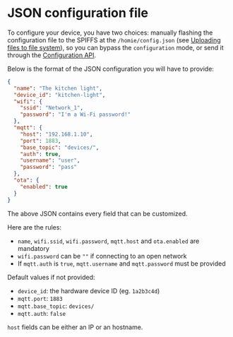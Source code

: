 # JSON configuration file

To configure your device, you have two choices: manually flashing the configuration file to the SPIFFS at the `/homie/config.json` (see [Uploading files to file system](http://esp8266.github.io/Arduino/versions/2.1.0/doc/filesystem.html#uploading-files-to-file-system)), so you can bypass the `configuration` mode, or send it through the [Configuration API](6.-Configuration-API.md).

Below is the format of the JSON configuration you will have to provide:

```json
{
  "name": "The kitchen light",
  "device_id": "kitchen-light",
  "wifi": {
    "ssid": "Network_1",
    "password": "I'm a Wi-Fi password!"
  },
  "mqtt": {
    "host": "192.168.1.10",
    "port": 1883,
    "base_topic": "devices/",
    "auth": true,
    "username": "user",
    "password": "pass"
  },
  "ota": {
    "enabled": true
  }
}
```

The above JSON contains every field that can be customized.

Here are the rules:

* `name`, `wifi.ssid`, `wifi.password`, `mqtt.host` and `ota.enabled` are mandatory
* `wifi.password` can be `""` if connecting to an open network
* If `mqtt.auth` is `true`, `mqtt.username` and `mqtt.password` must be provided

Default values if not provided:

* `device_id`: the hardware device ID (eg. `1a2b3c4d`)
* `mqtt.port`: `1883`
* `mqtt.base_topic`: `devices/`
* `mqtt.auth`: `false`

`host` fields can be either an IP or an hostname.

